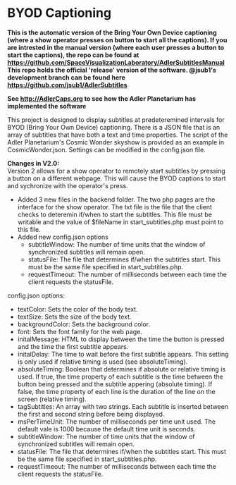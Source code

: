 BYOD Captioning
===============
**This is the automatic version of the Bring Your Own Device captioning (where a show operator presses on button to start all the captions). If you are intrested in the manual version (where each user presses a button to start the captions), the repo can be found at https://github.com/SpaceVisualizationLaboratory/AdlerSubtitlesManual This repo holds the official 'release' version of the software. @jsub1's development branch can be found here https://github.com/jsub1/AdlerSubtitles**

**See http://AdlerCaps.org to see how the Adler Planetarium has implemented the software**

This project is designed to display subtitles at predeteremined intervals for BYOD (Bring Your Own Device) captioning. There is a JSON file that is an array of subtitles that have both a text and time properties. The script of the Adler Planetarium's Cosmic Wonder skyshow is provided as an example in CosmicWonder.json. Settings can be modified in the config.json file.

**Changes in V2.0:**  
Version 2 allows for a show operator to remotely start subtitles by pressing a button on a different webpage. This will cause the BYOD captions to start and sychronize with the operator's press.
  * Added 3 new files in the backend folder. The two php pages are the interface for the show operator. The txt file is the file that the client checks to deteremin if/when to start the subtitles. This file must be writable and the value of $fileName in start_subtitles.php must point to this file.
  * Added new config.json options
    * subtitleWindow: The number of time units that the window of synchronized subtitles will remain open.
    * statusFile: The file that determines if/when the subtitles start. This must be the same file specified in start_subtitles.php.
    * requestTimeout: The number of milliseconds between each time the client requests the statusFile.

config.json options:
  * textColor: Sets the color of the body text.
  * textSize: Sets the size of the body text.
  * backgroundColor: Sets the background color.
  * font: Sets the font family for the web page.
  * initalMessage: HTML to display between the time the button is pressed and the time the first subtitle appears.
  * initalDelay: The time to wait before the first subtitle appears. This setting is only used if relative timing is used (see absoluteTiming).
  * absoluteTiming: Boolean that determines if absolute or relative timing is used. If true, the time property of each subtitle is the time between the button being pressed and the subtitle appering (absolute timing). If false, the time property of each line is the duration of the line on the screen (relative timing).
  * tagSubtitles: An array with two strings. Each subtitle is inserted between the first and second string before being displayed.
  * msPerTimeUnit: The number of milliseconds per time unit used. The default vale is 1000 because the default time unit is seconds.
  * subtitleWindow: The number of time units that the window of synchronized subtitles will remain open.
  * statusFile: The file that determines if/when the subtitles start. This must be the same file specified in start_subtitles.php.
  * requestTimeout: The number of milliseconds between each time the client requests the statusFile.
